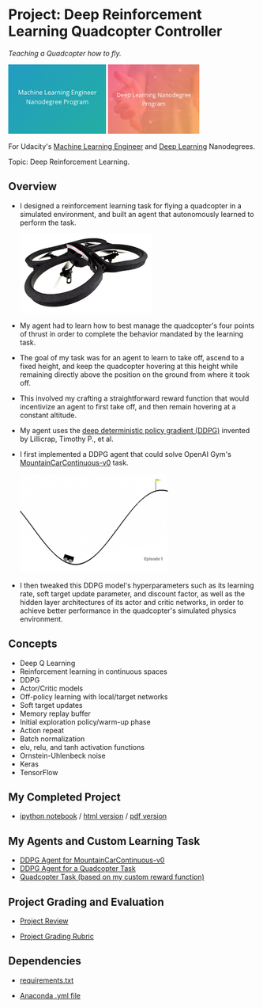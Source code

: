 # Project: Deep Reinforcement Learning Quadcopter Controller
*Teaching a Quadcopter how to fly.*

<img src="https://github.com/jamesdellinger/machine_learning_deep_learning_nanodegree_Quadcopter_RL_project/blob/master/mlndlogo.png" height="140">     <img src="https://github.com/jamesdellinger/machine_learning_deep_learning_nanodegree_Quadcopter_RL_project/blob/master/dlndlogo.png" height="140">

For Udacity's [Machine Learning Engineer](https://www.udacity.com/course/machine-learning-engineer-nanodegree--nd009t) and [Deep Learning](https://www.udacity.com/course/deep-learning-nanodegree--nd101) Nanodegrees.

Topic: Deep Reinforcement Learning.

## Overview
* I designed a reinforcement learning task for flying a quadcopter in a simulated environment, and built an agent that autonomously learned to perform the task.

    <img src="https://github.com/jamesdellinger/machine_learning_deep_learning_nanodegree_Quadcopter_RL_project/blob/master/images/parrot-ar-drone.jpg" height="160">
* My agent had to learn how to best manage the quadcopter's four points of thrust in order to complete the behavior mandated by the learning task.
* The goal of my task was for an agent to learn to take off, ascend to a fixed height, and keep the quadcopter hovering at this height while remaining directly above the position on the ground from where it took off.
* This involved my crafting a straightforward reward function that would incentivize an agent to first take off, and then remain hovering at a constant altitude.
* My agent uses the [deep deterministic policy gradient (DDPG)](https://arxiv.org/pdf/1509.02971.pdf) invented by Lillicrap, Timothy P., et al.
* I first implemented a DDPG agent that could solve OpenAI Gym's [MountainCarContinuous-v0](https://github.com/openai/gym/wiki/MountainCarContinuous-v0) task.

    <img src="https://github.com/jamesdellinger/machine_learning_deep_learning_nanodegree_Quadcopter_RL_project/blob/master/images/MountainCarContinuous-v0.png" height="200">
* I then tweaked this DDPG model's hyperparameters such as its learning rate, soft target update parameter, and discount factor, as well as the hidden layer architectures of its actor and critic networks, in order to achieve better performance in the quadcopter's simulated physics environment.

## Concepts
* Deep Q Learning
* Reinforcement learning in continuous spaces
* DDPG
* Actor/Critic models
* Off-policy learning with local/target networks
* Soft target updates
* Memory replay buffer
* Initial exploration policy/warm-up phase
* Action repeat
* Batch normalization
* elu, relu, and tanh activation functions
* Ornstein-Uhlenbeck noise
* Keras
* TensorFlow

## My Completed Project
* [ipython notebook](https://github.com/jamesdellinger/machine_learning_deep_learning_nanodegree_Quadcopter_RL_project/blob/master/Quadcopter_Project.ipynb) / [html version](http://htmlpreview.github.com/?https://github.com/jamesdellinger/machine_learning_deep_learning_nanodegree_Quadcopter_RL_project/blob/master/report.html) / [pdf version](https://github.com/jamesdellinger/machine_learning_deep_learning_nanodegree_Quadcopter_RL_project/blob/master/Quadcopter_Project.pdf)

## My Agents and Custom Learning Task
* [DDPG Agent for MountainCarContinuous-v0](https://github.com/jamesdellinger/machine_learning_deep_learning_nanodegree_quadcopter_rl_project/blob/master/model_ddpg_agent_mountain_car_continuous.py)
* [DDPG Agent for a Quadcopter Task](https://github.com/jamesdellinger/machine_learning_deep_learning_nanodegree_quadcopter_rl_project/blob/master/model.py)
* [Quadcopter Task (based on my custom reward function)](https://github.com/jamesdellinger/machine_learning_deep_learning_nanodegree_quadcopter_rl_project/blob/master/task.py)

## Project Grading and Evaluation
* [Project Review](https://github.com/jamesdellinger/machine_learning_deep_learning_nanodegree_Quadcopter_RL_project/blob/master/Quadcopter_project_review.pdf)

* [Project Grading Rubric](https://github.com/jamesdellinger/machine_learning_deep_learning_nanodegree_Quadcopter_RL_project/blob/master/Quadcopter_Project_grading_rubric.pdf)

## Dependencies
* [requirements.txt](https://github.com/jamesdellinger/machine_learning_deep_learning_nanodegree_Quadcopter_RL_project/blob/master/requirements.txt)

* [Anaconda .yml file](https://github.com/jamesdellinger/machine_learning_deep_learning_nanodegree_Quadcopter_RL_project/blob/master/quadcopter_project.yml)

